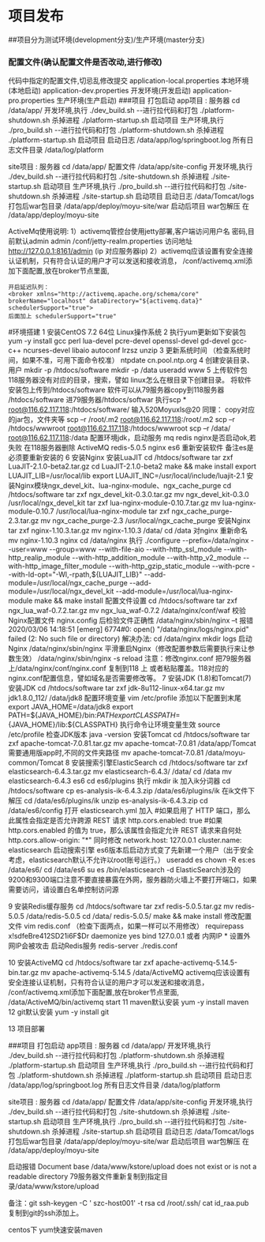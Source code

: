 # 项目发布 
##项目分为测试环境(development分支)/生产环境(master分支)
### 配置文件(确认配置文件是否改动,进行修改)
代码中指定的配置文件,切忌乱修改提交
  application-local.properties 本地环境(本地启动)
  application-dev.properties   开发环境(开发启动)
  application-pro.properties   生产环境(生产启动)
###项目 打包启动
app项目  :  服务器 cd /data/app/ 
           开发环境,执行 ./dev_build.sh --进行拉代码和打包 ./platform-shutdown.sh 杀掉进程  ./platform-startup.sh 启动项目
           生产环境,执行 ./pro_build.sh --进行拉代码和打包 ./platform-shutdown.sh 杀掉进程  ./platform-startup.sh 启动项目
           启动日志 /data/app/log/springboot.log  所有日志文件目录 /data/log/platform
           
site项目  : 服务器 cd /data/app/ 
            配置文件 /data/app/site-config
           开发环境,执行 ./dev_build.sh --进行拉代码和打包 ./site-shutdown.sh 杀掉进程  ./site-startup.sh 启动项目
           生产环境,执行 ./pro_build.sh --进行拉代码和打包 ./site-shutdown.sh 杀掉进程  ./site-startup.sh 启动项目
           启动日志 /data/Tomcat/logs
           打包后war包目录 /data/app/deploy/moyu-site/war
           启动后项目 war包解压 在 /data/app/deploy/moyu-site
           
          

ActiveMq使用说明:
1）activemq管控台使用jetty部署,客户端访问用户名 密码,目前默认admin admin
   /conf/jetty-realm.properties
   访问地址 http://127.0.0.1:8161/admin (ip 对应服务器ip)
2）activemq应该设置有安全连接认证机制，只有符合认证的用户才可以发送和接收消息，
   /conf/activemq.xml添加下面配置,放在broker节点里面,
   ﻿<plugins>
   			<simpleAuthenticationPlugin>
   				<users>
   					<authenticationUser username="admin" password="bWYkxVC74QAeRS5z" groups="users,admins"/>
   				</users>
   			</simpleAuthenticationPlugin>
   	</plugins>
   	
   	开启延迟队列：
   	<broker xmlns="http://activemq.apache.org/schema/core" brokerName="localhost" dataDirectory="${activemq.data}" schedulerSupport="true">
   	后面加上 schedulerSupport="true"
   	
   	
   	
   	
 #环境搭建
 1 安装CentOS 7.2 64位 Linux操作系统
 2 执行yum更新如下安装包
 yum -y install gcc perl lua-devel pcre-devel openssl-devel gd-devel gcc-c++ ncurses-devel libaio autoconf lrzsz unzip
 3 更新系统时间  （检查系统时间，如果不准，可用下面命令校准）
 ntpdate cn.pool.ntp.org
 4 创建安装目录、用户
 mkdir -p /htdocs/software
 mkdir -p /data
 useradd www
 5 上传软件包
     118服务器没有对应的目录，搜索，譬如 linux怎么在根目录下创建目录。
 将软件安装包上传到/htdocs/software
 软件可以从79服务器copy到118服务器 /htdocs/software
 进79服务器/htdocs/softwar 执行scp * root@116.62.117.118:/htdocs/software/
 输入520Moyuxls@20
 同理：
 copy对应的jar包，文件夹等
 scp –r /root/.m2 root@116.62.117.118:/root/.m2
 scp –r /htdocs/wwwroot  root@116.62.117.118:/htdocs/wwwroot
 scp –r /data/  root@116.62.117.118:/data
 配置环境jdk，启动服务 mq redis  nginx是否启动ok,若失败
 在118服务器删除 ActiveMQ  redis-5.0.5 nginx es6 
 重新安装软件
 备注es是必须要重新安装的
 6 安装Nginx
 安装LuaJIT
 cd /htdocs/software
 tar zxf LuaJIT-2.1.0-beta2.tar.gz
 cd LuaJIT-2.1.0-beta2
 make && make install
 export LUAJIT_LIB=/usr/local/lib
 export LUAJIT_INC=/usr/local/include/luajit-2.1
 安装Nginx模块ngx_devel_kit、lua-nginx-module、ngx_cache_purge
 cd /htdocs/software
 tar zxf ngx_devel_kit-0.3.0.tar.gz
 mv ngx_devel_kit-0.3.0 /usr/local/ngx_devel_kit
 tar zxf lua-nginx-module-0.10.7.tar.gz
 mv lua-nginx-module-0.10.7 /usr/local/lua-nginx-module
 tar zxf ngx_cache_purge-2.3.tar.gz
 mv ngx_cache_purge-2.3 /usr/local/ngx_cache_purge
 安装Nginx
 	tar zxf nginx-1.10.3.tar.gz
 mv nginx-1.10.3 /data/
 cd /data 对nginx 重新命名 mv nginx-1.10.3 nginx
 cd /data/nginx 执行
 ./configure --prefix=/data/nginx --user=www --group=www --with-file-aio --with-http_ssl_module --with-http_realip_module --with-http_addition_module --with-http_v2_module --with-http_image_filter_module --with-http_gzip_static_module --with-pcre --with-ld-opt="-Wl,-rpath,${LUAJIT_LIB}" --add-module=/usr/local/ngx_cache_purge --add-module=/usr/local/ngx_devel_kit --add-module=/usr/local/lua-nginx-module
 make && make install
 配置文件设置
 cd /htdocs/software
 tar zxf ngx_lua_waf-0.7.2.tar.gz
 mv ngx_lua_waf-0.7.2 /data/nginx/conf/waf
 校验Nginx配置文件 nginx.config 后检验文件正确性
 /data/nginx/sbin/nginx –t
 报错
 2020/03/06 14:18:51 [emerg] 6774#0: open() "/data/nginx/logs/nginx.pid" failed (2: No such file or directory)
 解决办法: cd /data/nginx   mkdir logs
 启动Nginx
 /data/nginx/sbin/nginx
 平滑重启Nginx（修改配置参数后需要执行来让参数生效）
 /data/nginx/sbin/nginx -s reload
 注意：修改nginx.conf
  把79服务器上/data/nginx/conf/nginx.conf 复制到118 上 或者粘贴覆盖。118对应的nginx.conf配置信息，譬如域名是否需要修改等。
 7 安装JDK (1.8)和Tomcat(7)
 安装JDK
 cd /htdocs/software
 tar zxf jdk-8u112-linux-x64.tar.gz
 mv jdk1.8.0_112/ /data/jdk8
 配置环境变量
 vim /etc/profile
 添加以下配置到末尾
 export JAVA_HOME=/data/jdk8
 export PATH=${JAVA_HOME}/bin:${PATH}
 export CLASSPATH=${JAVA_HOME}/lib:${CLASSPATH} 
 执行命令让环境变量生效
 source /etc/profile
 检查JDK版本
 java -version
 安装Tomcat
 	cd /htdocs/software
 tar zxf apache-tomcat-7.0.81.tar.gz
 mv apache-tomcat-7.0.81 /data/app/Tomcat
 需要通用版app时,不同的文件夹路径
 mv apache-tomcat-7.0.81 /data/moyu-common/Tomcat
 8 安装搜索引擎ElasticSearch
 cd /htdocs/software
 tar zxf elasticsearch-6.4.3.tar.gz
 mv elasticsearch-6.4.3/ /data/
 cd /data
 mv elasticsearch-6.4.3 es6
 cd es6/plugins 执行 mkdir ik
 加入ik分词器
 cd /htdocs/software
 cp es-analysis-ik-6.4.3.zip /data/es6/plugins/ik
 在ik文件下 解压 
 cd /data/es6/plugins/ik
 unzip es-analysis-ik-6.4.3.zip
 cd /data/es6/config 打开 elasticsearch.yml 加入
 #如果启用了 HTTP 端口，那么此属性会指定是否允许跨源 REST 请求
 http.cors.enabled: true
 #如果 http.cors.enabled 的值为 true，那么该属性会指定允许 REST 请求来自何处
 http.cors.allow-origin: "*"
 同时修改 network.host: 127.0.0.1
 cluster.name: elasticsearch
 启动搜索引擎
 es6版本后启动方式变了先新建一个用户（出于安全考虑，elasticsearch默认不允许以root账号运行。）
 useradd es
 chown -R es:es /data/es6/
 cd /data/es6
  su es
 /bin/elasticsearch -d
  ElasticSearch涉及的9200和9300端口注意不要直接暴露在外网，服务器防火墙上不要打开端口，如果需要访问，请设置白名单控制访问源
 
 9 安装Redis缓存服务
 	cd /htdocs/software
 	tar zxf redis-5.0.5.tar.gz
 mv redis-5.0.5 /data/redis-5.0.5
 	cd /data/ redis-5.0.5/
 	make && make install
 修改配置文件
 	vim redis.conf  （检查下面两点，如果一样可以不用修改）
      requirepass x!sdfeBre412SD21i6F$Dr
 	daemonize yes
 bind 127.0.0.1 或者 内网IP   * 设置外网IP会被攻击
 启动Redis服务
 redis-server ./redis.conf
 
 10 安装ActiveMQ
 cd /htdocs/software
 tar zxf apache-activemq-5.14.5-bin.tar.gz
 mv apache-activemq-5.14.5 /data/ActiveMQ
 activemq应该设置有安全连接认证机制，只有符合认证的用户才可以发送和接收消息，
    /conf/activemq.xml添加下面配置,放在broker节点里面,
    ﻿<plugins>
    			<simpleAuthenticationPlugin>
    				<users>
    					<authenticationUser username="admin" password="bWYkxVC74QAeRS5z" groups="users,admins"/>
    				</users>
    			</simpleAuthenticationPlugin>
    	</plugins>
 /data/ActiveMQ/bin/activemq start
 11 maven默认安装
 yum -y install maven
 12 git默认安装
 yum -y install git
 
 13 项目部署
 
 ###项目 打包启动
 app项目  :  服务器 cd /data/app/ 
            开发环境,执行 ./dev_build.sh --进行拉代码和打包 ./platform-shutdown.sh 杀掉进程  ./platform-startup.sh 启动项目
            生产环境,执行 ./pro_build.sh --进行拉代码和打包 ./platform-shutdown.sh 杀掉进程  ./platform-startup.sh 启动项目
            启动日志 /data/app/log/springboot.log  所有日志文件目录 /data/log/platform
            
 site项目  : 服务器 cd /data/app/ 
             配置文件 /data/app/site-config
            开发环境,执行 ./dev_build.sh --进行拉代码和打包 ./site-shutdown.sh 杀掉进程  ./site-startup.sh 启动项目
            生产环境,执行 ./pro_build.sh --进行拉代码和打包 ./site-shutdown.sh 杀掉进程  ./site-startup.sh 启动项目
            启动日志 /data/Tomcat/logs
            打包后war包目录 /data/app/deploy/moyu-site/war
            启动后项目 war包解压 在 /data/app/deploy/moyu-site
 
 启动报错
 Document base /data/www/kstore/upload does not exist or is not a readable directory
 79服务器文件重新复制到指定目录/data/www/kstore/upload
 
 备注：git
 ssh-keygen -C ' szc-host001' -t rsa
 cd /root/.ssh/
 cat id_raa.pub 复制到git的ssh添加上。
 
 centos下 yum快速安装maven
